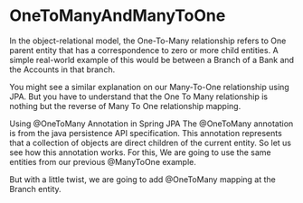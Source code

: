 # OneToManyAndManyToOne




In the object-relational model, the One-To-Many relationship refers to One parent entity that has a correspondence to zero or more child entities. A simple real-world example of this would be between a Branch of a Bank and the Accounts in that branch.





You might see a similar explanation on our Many-To-One relationship using JPA. But you have to understand that the One To Many relationship is nothing but the reverse of Many To One relationship mapping.




Using @OneToMany Annotation in Spring JPA
The @OneToMany annotation is from the java persistence API specification. This annotation represents that a collection of objects are direct children of the current entity. So let us see how this annotation works. For this, We are going to use the same entities from our previous @ManyToOne example.

But with a little twist, we are going to add @OneToMany mapping at the Branch entity.
